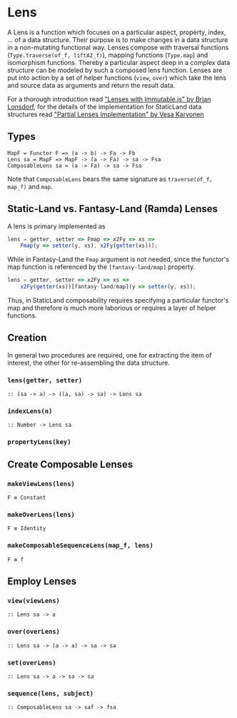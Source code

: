 Lens
====
A Lens is a function which focuses on a particular aspect, property, index, ... of a data structure. Their purpose is to make changes in a data structure in a non-mutating functional way. Lenses compose with traversal functions (`Type.traverse(of_f, liftA2_f)`), mapping functions (`Type.map`) and isomorphism functions. Thereby a particular aspect deep in a complex data structure can be modeled by such a composed lens function. Lenses are put into action by a set of helper functions (`view`, `over`) which take the lens and source data as arguments and return the result data.

For a thorough introduction read ["Lenses with Immutable.js" by Brian Lonsdorf][1], for the details of the implementation for StaticLand data structures read ["Partial Lenses Implementation" by Vesa Karvonen][2]

Types
-----
```
MapF = Functor F => (a -> b) -> Fa -> Fb
Lens sa = MapF => MapF -> (a -> Fa) -> sa -> Fsa
ComposableLens sa = (a -> Fa) -> sa -> Fsa
```
Note that `ComposableLens` bears the same signature as `traverse(of_f, map_f)` and `map`.


Static-Land vs. Fantasy-Land (Ramda) Lenses
----------------------------------------
A lens is primary implemented as
```js
lens = getter, setter => Fmap => x2Fy => xs => 
    Fmap(y => setter(y, xs), x2Fy(getter(xs)));
```
While in Fantasy-Land the `Fmap` argument is not needed, since the functor's map function is referenced by the `[fantasy-land/map]` property.
```js
lens = getter, setter => x2Fy => xs => 
    x2Fy(getter(xs))[fantasy-land/map](y => setter(y, xs));
```

Thus, in StaticLand composability requires specifying a particular functor's map and therefore is much more laborious or requires a layer of helper functions.

Creation
-------
In general two procedures are required, one for extracting the item of interest, the other for re-assembling the data structure.

### `lens(getter, setter)`
`:: (sa -> a) -> ((a, sa) -> sa) -> Lens sa`

### `indexLens(n)`
`:: Number -> Lens sa`

### `propertyLens(key)`

Create Composable Lenses
------------------

### `makeViewLens(lens)`
`F ≡ Constant`

### `makeOverLens(lens)`
`F ≡ Identity`

### `makeComposableSequenceLens(map_f, lens)`
`F ≡ f`

Employ Lenses
---------

### `view(viewLens)`
`:: Lens sa -> a`

### `over(overLens)`
`:: Lens sa -> (a -> a) -> sa -> sa`

### `set(overLens)`
`:: Lens sa -> a -> sa -> sa`

### `sequence(lens, subject)`
`:: ComposableLens sa -> saf -> fsa`


[1]:https://medium.com/@drboolean/lenses-with-immutable-js-9bda85674780
[2]:https://calmm-js.github.io/partial.lenses/implementation.html 
